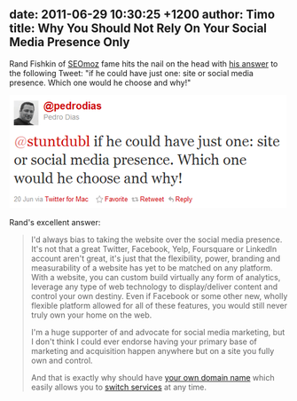date: 2011-06-29 10:30:25 +1200
author: Timo
title: Why You Should Not Rely On Your Social Media Presence Only
----

Rand Fishkin of [SEOmoz](http://seomoz.org/) fame hits the nail on the head with [his answer](http://www.seomoz.org/blog/answers-to-4-excellent-seo-questions) to the following Tweet: "if he could have just one: site or social media presence. Which one would he choose and why!"

[![Twitter Question Own Site Or Social Media Presence](/media/2011-06-29-seoquestion1.gif)](https://twitter.com/#!/pedrodias/status/82902994831687680)

Rand's excellent answer:

> I'd always bias to taking the website over the social media presence. It's not that a great Twitter, Facebook, Yelp, Foursquare or LinkedIn account aren't great, it's just that the flexibility, power, branding and measurability of a website has yet to be matched on any platform. With a website, you can custom build virtually any form of analytics, leverage any type of web technology to display/deliver content and control your own destiny. Even if Facebook or some other new, wholly flexible platform allowed for all of these features, you would still never truly own your home on the web.
>
> I'm a huge supporter of and advocate for social media marketing, but I don't think I could ever endorse having your primary base of marketing and acquisition happen anywhere but on a site you fully own and control.
>
> And that is exactly why should have [your own domain name](https://iwantmyname.com) which easily allows you to [switch services](https://iwantmyname.com/services) at any time.
